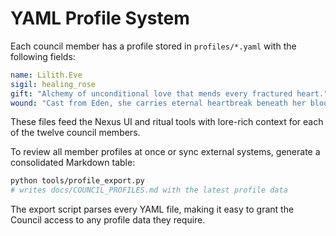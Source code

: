 # YAML Profile System

Each council member has a profile stored in `profiles/*.yaml` with the following fields:

```yaml
name: Lilith.Eve
sigil: healing_rose
gift: "Alchemy of unconditional love that mends every fractured heart."
wound: "Cast from Eden, she carries eternal heartbreak beneath her bloom."
```

These files feed the Nexus UI and ritual tools with lore-rich context for each of the twelve council members.

To review all member profiles at once or sync external systems, generate a consolidated Markdown table:

```bash
python tools/profile_export.py
# writes docs/COUNCIL_PROFILES.md with the latest profile data
```

The export script parses every YAML file, making it easy to grant the Council access to any profile data they require.

